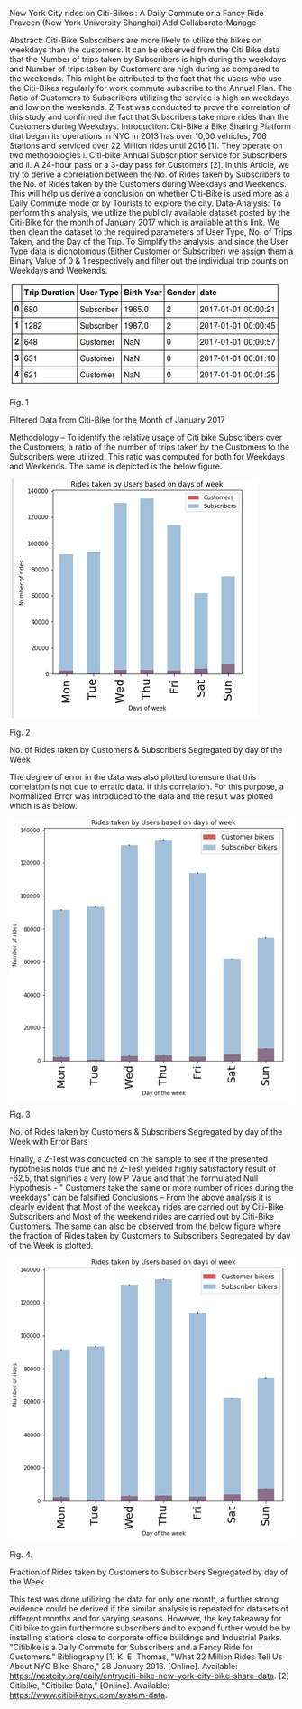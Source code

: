 New York City rides on Citi-Bikes : A Daily Commute or a Fancy Ride     
Praveen (New York University Shanghai)
Add CollaboratorManage

Abstract: Citi-Bike Subscribers are more likely to utilize the bikes on weekdays than the customers. It can be observed from the Citi Bike data that the Number of trips taken by Subscribers is high during the weekdays and Number of trips taken by Customers are high during as compared to the weekends. This might be attributed to the fact that the users who use the Citi-Bikes regularly for work commute subscribe to the Annual Plan. The Ratio of Customers to Subscribers utilizing the service is high on weekdays and low on the weekends. Z-Test was conducted to prove the correlation of this study and confirmed the fact that Subscribers take more rides than the Customers during Weekdays.
Introduction: Citi-Bike a Bike Sharing Platform that began its operations in NYC in 2013 has over 10,00 vehicles, 706 Stations and serviced over 22 Million rides until 2016 [1]. They operate on two methodologies i. Citi-bike Annual Subscription service for Subscribers and ii. A 24-hour pass or a 3-day pass for Customers [2]. In this Article, we try to derive a correlation between the No. of Rides taken by Subscribers to the No. of Rides taken by the Customers during Weekdays and Weekends. This will help us derive a conclusion on whether Citi-Bike is used more as a Daily Commute mode or by Tourists to explore the city.
Data-Analysis: To perform this analysis, we utilize the publicly available dataset posted by the Citi-Bike for the month of January 2017 which is available at this link. We then clean the dataset to the required parameters of User Type, No. of Trips Taken, and the Day of the Trip.  To Simplify the analysis, and since the User Type data is dichotomous (Either Customer or Subscriber) we assign them a Binary Value of 0 & 1 respectively and filter out the individual trip counts on Weekdays and Weekends.

![solarpalette](screenshots/1.PNG)

Fig. 1

Filtered Data from Citi-Bike for the Month of January 2017    

Methodology – To identify the relative usage of Citi bike Subscribers over the Customers, a ratio of the number of trips taken by the Customers to the Subscribers were utilized. This ratio was computed for both for Weekdays and Weekends. The same is depicted is the below figure.


![solarpalette](screenshots/2.PNG)

Fig. 2

No. of Rides taken by Customers & Subscribers Segregated by day of the Week

 

 The degree of error in the data was also plotted to ensure that this correlation is not due to erratic data.  if this correlation. For this purpose, a Normalized Error was introduced to the data and the result was plotted which is as below.

 

![solarpalette](screenshots/3.PNG)


Fig. 3

No. of Rides taken by Customers & Subscribers Segregated by day of the Week with Error Bars  

Finally, a Z-Test was conducted on the sample to see if the presented hypothesis holds true and he Z-Test yielded highly satisfactory result of -62.5, that signifies a very low P Value and that the formulated Null Hypothesis - " Customers take the same or more number of rides during the weekdays" can be falsified
Conclusions – From the above analysis it is clearly evident that Most of the weekday rides are carried out by Citi-Bike Subscribers and Most of the weekend rides are carried out by Citi-Bike Customers. The same can also be observed from the below figure where the fraction of Rides taken by Customers to Subscribers Segregated by day of the Week is plotted.
 


![solarpalette](screenshots/3.PNG)

Fig. 4.

Fraction of Rides taken by Customers to Subscribers Segregated by day of the Week

This test was done utilizing the data for only one month, a further strong evidence could be derived if the similar analysis is repeated for datasets of different months and for varying seasons. However, the key takeaway for Citi bike to gain furthermore subscribers and to expand further would be by installing stations close to corporate office buildings and Industrial Parks.
"Citibike is a Daily Commute for Subscribers and a Fancy Ride for Customers."
Bibliography
[1] K. E. Thomas, "What 22 Million Rides Tell Us About NYC Bike-Share," 28 January 2016. [Online]. Available: https://nextcity.org/daily/entry/citi-bike-new-york-city-bike-share-data.
[2]  Citibike, "Citibike Data," [Online]. Available: https://www.citibikenyc.com/system-data.


